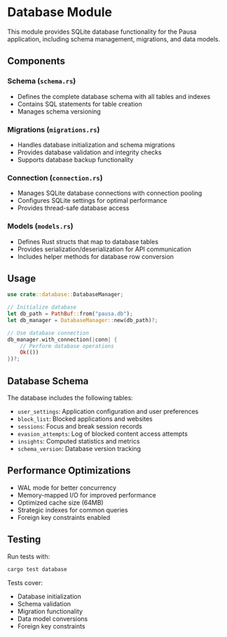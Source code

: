 # Database Module

This module provides SQLite database functionality for the Pausa application, including schema management, migrations, and data models.

## Components

### Schema (`schema.rs`)
- Defines the complete database schema with all tables and indexes
- Contains SQL statements for table creation
- Manages schema versioning

### Migrations (`migrations.rs`)
- Handles database initialization and schema migrations
- Provides database validation and integrity checks
- Supports database backup functionality

### Connection (`connection.rs`)
- Manages SQLite database connections with connection pooling
- Configures SQLite settings for optimal performance
- Provides thread-safe database access

### Models (`models.rs`)
- Defines Rust structs that map to database tables
- Provides serialization/deserialization for API communication
- Includes helper methods for database row conversion

## Usage

```rust
use crate::database::DatabaseManager;

// Initialize database
let db_path = PathBuf::from("pausa.db");
let db_manager = DatabaseManager::new(db_path)?;

// Use database connection
db_manager.with_connection(|conn| {
    // Perform database operations
    Ok(())
})?;
```

## Database Schema

The database includes the following tables:

- `user_settings`: Application configuration and user preferences
- `block_list`: Blocked applications and websites
- `sessions`: Focus and break session records
- `evasion_attempts`: Log of blocked content access attempts
- `insights`: Computed statistics and metrics
- `schema_version`: Database version tracking

## Performance Optimizations

- WAL mode for better concurrency
- Memory-mapped I/O for improved performance
- Optimized cache size (64MB)
- Strategic indexes for common queries
- Foreign key constraints enabled

## Testing

Run tests with:
```bash
cargo test database
```

Tests cover:
- Database initialization
- Schema validation
- Migration functionality
- Data model conversions
- Foreign key constraints

